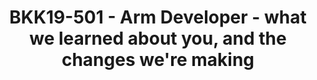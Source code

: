 ---
categories:
- bkk19
description: Weve heard what youve said and were making a series of significant changes
  to our Developer and Community websites to help you learn, develop, and collaborate
  on Arm.<br><br>Join us to explore the new ways you can connect with our developer
  content and help us discover what works, and what doesnt, about our updated Arm
  Developer journeys.<br><br><br>
image:
  featured: 'true'
  path: /assets/images/featured-images/bkk19/BKK19-501.png
session_attendee_num: '22'
session_id: BKK19-501
session_room: Session Room 1 (Lotus 1-2)
session_slot:
  end_time: '2019-04-05 08:55:00'
  start_time: '2019-04-05 08:30:00'
session_speakers:
- speaker_bio: Chris Royston works in Arms Partner Enablement group and leads the
    developer web content and technical website development team at Arm.<br /><br
    />We are responsible for researching, defining, and delivering changes to Arm’s
    technical content delivery services and platforms to better connect our users
    with the information they need, when they need it enabling them get the best out
    of developing on Arm products or technologies.<br /><br />We are committed to
    removing the barriers to developing on Arm.
  speaker_company: Arm
  speaker_image: /assets/images/speakers/bkk19/chris-royston.jpg
  speaker_location: chris.royston@arm.com
  speaker_name: Chris Royston
  speaker_position: Senior Manager, Content Services
  speaker_username: chris.royston
session_track: Open Source Development
tag: session
tags:
- Arm on Arm
title: BKK19-501 - Arm Developer - what we learned about you, and the changes we're
  making
---